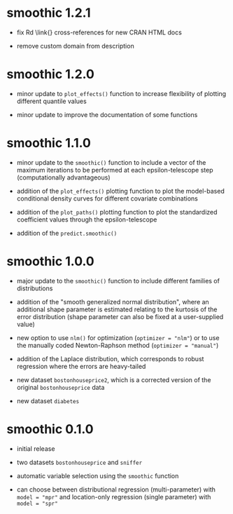 # smoothic 1.2.1
* fix Rd \link{} cross-references for new CRAN HTML docs

* remove custom domain from description

# smoothic 1.2.0
* minor update to `plot_effects()` function to increase flexibility of plotting different quantile
values

* minor update to improve the documentation of some functions

# smoothic 1.1.0

* minor update to the `smoothic()` function to include a vector of the maximum iterations to
be performed at each epsilon-telescope step (computationally advantageous)

* addition of the `plot_effects()` plotting function to plot the model-based conditional
density curves for different covariate combinations

* addition of the `plot_paths()` plotting function to plot the standardized coefficient values
through the epsilon-telescope

* addition of the `predict.smoothic()`

# smoothic 1.0.0

* major update to the `smoothic()` function to include different families of distributions

* addition of the "smooth generalized normal distribution", where an additional shape
parameter is estimated relating to the kurtosis of the error distribution (shape parameter
can also be fixed at a user-supplied value)

* new option to use `nlm()` for optimization (`optimizer = "nlm"`) or to use the manually
coded Newton-Raphson method (`optimizer = "manual"`)

* addition of the Laplace distribution, which corresponds to robust regression where the
errors are heavy-tailed

* new dataset `bostonhouseprice2`, which is a corrected version of the original `bostonhouseprice` data

* new dataset `diabetes`

# smoothic 0.1.0

* initial release

* two datasets `bostonhouseprice` and `sniffer`

* automatic variable selection using the `smoothic` function

* can choose between distributional regression (multi-parameter) with `model = "mpr"` and location-only regression (single parameter) with `model = "spr"`
